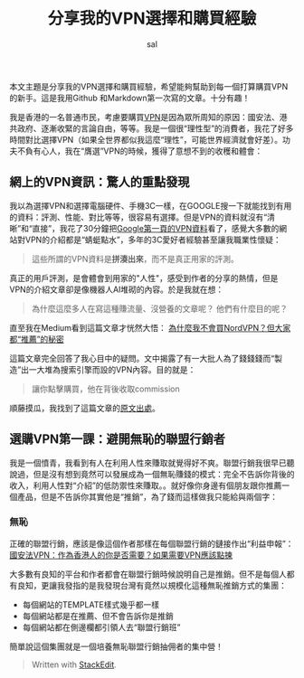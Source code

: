 ﻿---
layout: post
title:  "分享我的VPN選擇和購買經驗"
author: sal
categories: [ Lifestyle ]
tags: [ GitHub ]
image: assets/images/vpn1.jpg
rating: 4.5
---

本文主題是分享我的VPN選擇和購買經驗，希望能夠幫助到每一個打算購買VPN的新手。這是我用Github 和Markdown第一次寫的文章。十分有趣！

我是香港的一名普通市民，考慮要購買[VPN](https://en.wikipedia.org/wiki/Virtual_private_network)是因為眾所周知的原因：國安法、港共政府、逐漸收緊的言論自由，等等。我是一個很“理性型”的消費者，我花了好多時間對比選擇VPN（如果全世界都似我這麼“理性”，可能世界經濟就會好差）。功夫不負有心人，我在“膺選”VPN的時候，獲得了意想不到的收穫和體會：


## 網上的VPN資訊：驚人的重點發現
我以為選擇VPN和選擇電腦硬件、手機3C一樣，在GOOGLE搜一下就能找到有用的資料：評測、性能、對比等等，很容易有選擇。但是VPN的資料就沒有“清晰”和“直接”，我花了30分鐘把[Google第一頁的VPN資料](https://www.google.com/search?q=vpn%E9%81%B8%E8%B3%BC)看了，感覺大多數的網站對VPN的介紹都是“蜻蜓點水”，多年的3C愛好者經驗甚至讓我職業性懷疑：

> 這些所謂的VPN資料是**拼湊出來**，而不是真正用家的評測。


真正的用戶評測，是會體會到用家的"人性"，感受到作者的分享的熱情，但是VPN的介紹文章卻是像機器人AI堆砌的內容。於是我就在想：
> 為什麼這麼多人在寫這種賺流量、沒營養的文章呢？
他們有什麼目的呢？

直至我在Medium看到這篇文章才恍然大悟：
[為什麼我不會買NordVPN？但大家都“推薦”的秘密](https://medium.com/@upsangel/%E7%82%BA%E4%BB%80%E9%BA%BC%E6%88%91%E4%B8%8D%E6%9C%83%E8%B2%B7nordvpn-%E4%BD%86%E5%A4%A7%E5%AE%B6%E9%83%BD-%E6%8E%A8%E8%96%A6-%E7%9A%84%E7%A7%98%E5%AF%86-by-upsangel-9b173c1c4079)

這篇文章完全回答了我心目中的疑問。文中揭露了有一大批人為了錢錢錢而“製造”出一大堆為搜索引擎而設的VPN內容。目的就是：
>讓你點擊購買，他在背後收取commission

順藤摸瓜，我找到了這篇文章的[原文出處](https://upsangel.com/security/vpn-recommendation-secrect-profit/)。


## 選購VPN第一課：避開無恥的聯盟行銷者
我是一個憤青，我看到有人在利用人性來賺取就覺得好不爽。聯盟行銷我很早已聽說過，但是沒有想到竟然可以發展成為一個無恥賺錢的模式：完全不告訴你背後的收入，利用人性對“介紹”的低防禦性來賺取。。就好像你身邊有個朋友跟你推薦一個產品，但是不告訴你其實他是“推銷”，為了錢而這樣做我只能給與兩個字：

### 無恥

正確的聯盟行銷，應該是像這個作者那樣在每個聯盟行銷的鏈接作出“利益申報”：[國安法VPN：作為香港人的你是否需要？如果需要VPN應該點揀](https://upsangel.com/security/vpn/%E5%9C%8B%E5%AE%89%E6%B3%95-vpn-%E6%98%AF%E5%90%A6%E9%9C%80%E8%A6%81-%E9%81%B8%E6%93%87/)

大多數有良知的平台和作者都會在聯盟行銷時候說明自己是推銷。但不是每個人都有良知，更讓我發指的是我發現台灣有竟然以規模化這種無恥推銷方式的集團：

 - 每個網站的TEMPLATE樣式幾乎都一樣
 - 每個網站都是在推薦、但不會告訴你是推銷
 - 每個網站都在側邊欄都引領人去“聯盟行銷班”

簡單說這個集團就是一個培養無恥聯盟行銷抽佣者的集中營！



> Written with [StackEdit](https://stackedit.io/).

